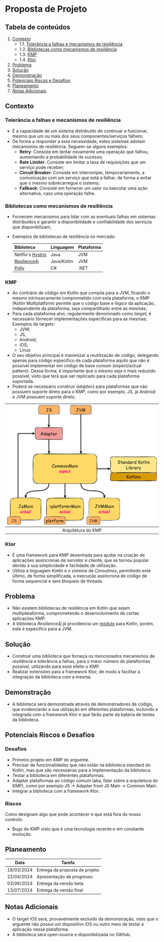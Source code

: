 # Proposta de Projeto

## Tabela de conteúdos

1. [Contexto](#contexto)
    - 1.1. [Tolerância a falhas e mecanismos de resiliência](#tolerância-a-falhas-e-mecanismos-de-resiliência)
    - 1.2. [Bibliotecas como mecanismos de resiliência](#bibliotecas-como-mecanismos-de-resiliência)
    - 1.3. [KMP](#kmp)
    - 1.4. [Ktor](#ktor)
2. [Problema](#problema)
3. [Solução](#solução)
4. [Demonstração](#demonstração)
5. [Potenciais Riscos e Desafios](#potenciais-riscos-e-desafios)
6. [Planeamento](#planeamento)
7. [Notas Adicionais](#notas-adicionais)

## Contexto

### Tolerância a falhas e mecanismos de resiliência

- É a capacidade de um sistema distribuído de continuar a funcionar, mesmo que um ou mais dos seus
  componentes/serviços falhem;
- De forma a responder a esta necessidade, estes sistemas adotam mecanismos de resiliência. Seguem-se alguns exemplos:
    - **Retry**: Consiste em tentar novamente uma operação que falhou, aumentando a probabilidade de sucesso;
    - **Rate Limiter**: Consiste em limitar a taxa de requisições que um serviço pode receber;
    - **Circuit Breaker**: Consiste em interromper, temporariamente, a comunicação com um serviço que está a falhar, de
      forma a evitar que o mesmo sobrecarregue o sistema;
    - **Fallback**: Consiste em fornecer um valor ou executar uma ação alternativa, caso uma operação falhe.

### Bibliotecas como mecanismos de resiliência

- Fornecem mecanismos para lidar com as eventuais falhas em sistemas distribuídos e garantir a
  disponibilidade e confiabilidade dos serviços que disponibilizam;
- Exemplos de bibliotecas de resiliência no mercado:

  | Biblioteca                                              | Linguagem   | Plataforma |
  |---------------------------------------------------------|-------------|------------|
  | Netflix's [Hystrix](https://github.com/Netflix/Hystrix) | Java        | JVM        |
  | [Resilience4j](https://resilience4j.readme.io/docs)     | Java/Kotlin | JVM        |
  | [Polly](https://github.com/App-vNext/Polly)             | C#          | .NET       |

### KMP

- Ao contrário de código em Kotlin que compila para a JVM, ficando o mesmo intrinsecamente comprometido com esta
  plataforma, o
  KMP (Kotlin Multiplatform) permite que o código base e lógico da aplicação, independente da plataforma, seja
  compartilhado entre as mesmas;
- Para cada plataforma alvo, regularmente denominado como _target_, é necessário fornecer implementações específicas
  para as mesmas; Exemplos de targets:
    - JVM;
    - JS,
    - Android;
    - iOS;
    - Linux
- O seu objetivo principal é maximizar a reutilização de código, delegando apenas para código específico de cada plataforma aquilo que não é possível implementar em código de base comum (expect/actual pattern). Dessa forma, é importante que o mesmo seja o mais reduzido possível, visto que terá que ser replicado para cada plataforma suportada.
- Poderá se necessário construir _adapters_ para plataformas que não possuem suporte direto para o KMP, como por exemplo, JS, já Android e JVM possuem suporte direto.

| ![KMP Architecture](./docs/imgs/kmp-architecture.png) |
|:-----------------------------------------------------:|
|                  Arquitetura do KMP                   |

### Ktor

- É uma framework para KMP desenhada para ajudar na criação de aplicações assíncronas de
  servidor e cliente, que se tornou popular devido à sua simplicidade e facilidade de utilização.
- Utiliza a linguagem _Kotlin_ e o sistema de _Coroutines_, permitindo este último, de forma simplificada, a execução
  assíncrona de código de forma sequencial e sem bloqueio de threads.

## Problema

- Não existem bibliotecas de resiliência em Kotlin que sejam multiplataforma, comprometendo o desenvolvimento de
  certas aplicações KMP.
- A biblioteca _Resilience4j_ já providencia
  um [módulo](https://github.com/resilience4j/resilience4j/tree/master/resilience4j-kotlin) para Kotlin, porém, este é
  específico para a JVM.

## Solução

- Construir uma biblioteca que forneça os mencionados mecanismos de resiliência e tolerância a falhas, para o maior
  número
  de plataformas possível, utilizando para esse efeito o KMP.
- Realizar extensões para a framework Ktor, de modo a facilitar a integração da biblioteca com a mesma.

## Demonstração

- A biblioteca será demonstrada através de demonstradores de código, que evidenciarão a sua utilização em diferentes
  plataformas, incluindo a integrada com a framework Ktor e que farão parte da bateria de testes da biblioteca.

## Potenciais Riscos e Desafios

### Desafios

- Primeiro projeto em KMP do arguente.
- Precisar de funcionalidades que não estão na biblioteca standard do Kotlin, mas que são necessárias para a
  implementação da biblioteca.
- Testar a biblioteca em diferentes plataformas.
- Adaptar plataformas ao código comum (aka, falar sobre a arquitetura do KMP), como por exemplo JS -> Adapter from JS Main -> Common Main.
- Integrar a biblioteca com a framework Ktor.

### Riscos

Como designam algo que pode acontecer e que está fora do nosso controlo:
- Bugs do KMP visto que é uma tecnologia recente e em constante evolução.

## Planeamento

| Data       | Tarefa                          |
|------------|---------------------------------|
| 18/03/2024 | Entrega da proposta de projeto  |
| 22/04/2024 | Apresentação de progresso       |
| 03/06/2024 | Entrega da versão beta          |
| 13/07/2024 | Entrega da versão final         |

## Notas Adicionais

- O target iOS será, provavelmente excluído da demonstração, visto que o arguente não possui um dispositivo
  iOS ou outro meio de
  testar a aplicação nessa plataforma.
- A biblioteca será open-source e disponibilizada no GitHub.
